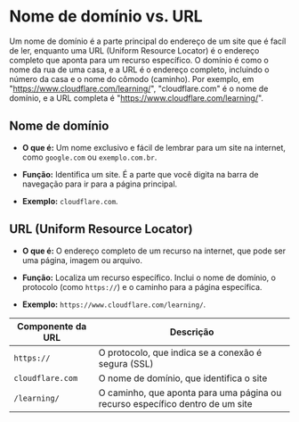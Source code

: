 # Nome de domínio vs. URL

Um nome de domínio é a parte principal do endereço de um site que
é facíl de ler, enquanto uma URL (Uniform Resource Locator) é o
endereço completo que aponta para um recurso específico. O
domínio é como o nome da rua de uma casa, e a URL é o endereço
completo, incluindo o número da casa e o nome do cômodo (caminho).
Por exemplo, em "https://www.cloudflare.com/learning/",
"cloudflare.com" é o nome de domínio, e a URL completa é
"https://www.cloudflare.com/learning/".

## Nome de domínio

* **O que é:** Um nome exclusivo e fácil de lembrar para um site na
  internet, como `google.com` ou `exemplo.com.br`.

* **Função:** Identifica um site. É a parte que você digita na barra de
  navegação para ir para a página principal.

* **Exemplo:** `cloudflare.com`.

## URL (Uniform Resource Locator)

* **O que é:** O endereço completo de um recurso na internet, que
  pode ser uma página, imagem ou arquivo.

* **Função:** Localiza um recurso específico. Inclui o nome de domínio,
  o protocolo (como `https://`) e o caminho para a página
  específica.

* **Exemplo:** `https://www.cloudflare.com/learning/`.

| Componente da URL | Descrição |
|-------------------|-----------|
| `https://` | O protocolo, que indica se a conexão é segura (SSL) |
| `cloudflare.com` | O nome de domínio, que identifica o site |
| `/learning/` | O caminho, que aponta para uma página ou recurso específico dentro de um site |
